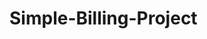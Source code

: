 # Simple-Billing-Project
<!-- 
Python Simple Billing project 
In this projet we need to add all product with quantity and upgrade them.
If specific quantity will sold then add perticular number of quantity.
After your order wil done you get payment slip.
there is no database collection no apis use and no auth are there this is simple billing project. -->
